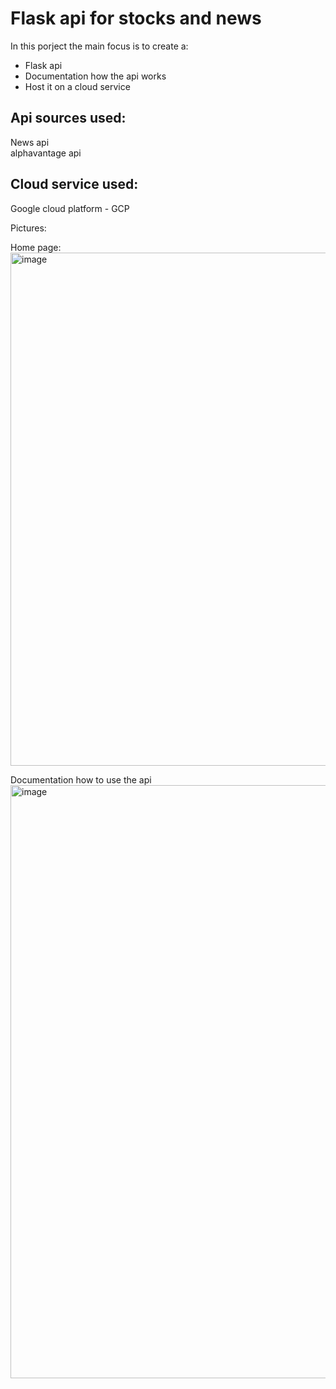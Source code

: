 # Flask api for stocks and news

In this porject the main focus is to create a:
- Flask api
- Documentation how the api works
- Host it on a cloud service

## Api sources used:
News api \
alphavantage api

## Cloud service used:
Google cloud platform - GCP

Pictures:

Home page: 
<img width="821" alt="image" src="https://github.com/Aliti-Coding/stocks_flask_api/assets/99643105/e96e1eb7-52ca-473a-8664-1b3f3fa529f4">

Documentation how to use the api
<img width="949" alt="image" src="https://github.com/Aliti-Coding/stocks_flask_api/assets/99643105/45bc40ee-45a0-4b4c-9e75-1c2192b9526e">
